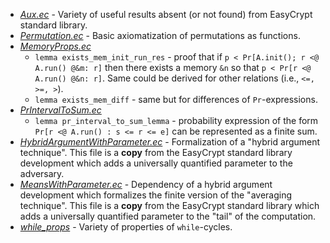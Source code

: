  - [*Aux.ec*](Aux.ec) - Variety of useful results absent (or not found) from EasyCrypt standard library.
 - [*Permutation.ec*](Permutation.ec) - Basic axiomatization of permutations as functions.
 - [*MemoryProps.ec*](MemoryProps.ec) 
	 - `lemma exists_mem_init_run_res` - proof that if `p < Pr[A.init(); r <@ A.run() @&m: r]` then there exists a memory `&n` so that `p < Pr[r <@ A.run() @&n: r]`. Same could be derived for other relations (i.e., `<=, >=, >`).
	 - `lemma exists_mem_diff` - same but for differences of `Pr`-expressions.
 - [*PrIntervalToSum.ec*](PrIntervalToSum.ec) 
	 - `lemma pr_interval_to_sum_lemma` -  probability expression of the form `Pr[r <@ A.run() : s <= r <= e]` can be represented as a finite sum.
 - [*HybridArgumentWithParameter.ec*](MeansWithParameter.ec) - Formalization of a "hybrid argument technique".  This file is a **copy** from the EasyCrypt standard library development which adds a universally quantified parameter to the adversary.  
 - [*MeansWithParameter.ec*](MeansWithParameter.ec) - Dependency of a hybrid argument development which  formalizes the finite version of the "averaging technique". This file is a **copy** from the EasyCrypt standard library which adds a universally quantified parameter to the "tail" of the computation.  
 - [*while_props*](while_props/) - Variety of properties of `while`-cycles.

